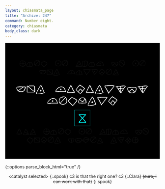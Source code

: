 ```yaml
---
layout: chiasmata_page
title: "Archive: 247"
command: Number eight.
category: chiasmata
body_class: dark
---
```


![247](/chiasmata/images/narrative/248.png)

{::options parse_block_html="true" /}
<div class="Robot" style="text-align: center">
&lt;catalyst selected&gt; 
{:.spook}
c3 is that the right one? c3 
{:.Clara}
<s>(sure, i can work with that)</s> 
{:.spook}
</div>